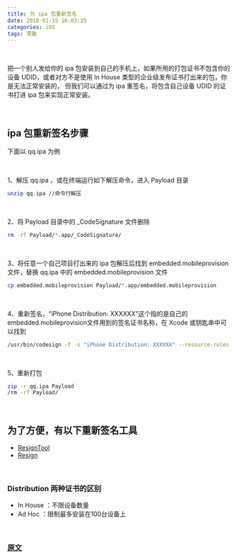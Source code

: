 ```yaml
---
title: 为 ipa 包重新签名
date: 2018-01-15 16:03:25
categories: iOS
tags: 零散
---
```


<br>

把一个别人发给你的 ipa 包安装到自己的手机上，如果所用的打包证书不包含你的设备 UDID，或者对方不是使用 In House 类型的企业级发布证书打出来的包，你是无法正常安装的， 但我们可以通过为 ipa 重签名，将包含自己设备 UDID 的证书打进 ipa 包来实现正常安装。

<br>

## ipa 包重新签名步骤
下面以 qq.ipa 为例

<br>

1、解压 qq.ipa ，或在终端运行如下解压命令，进入 Payload 目录

``` zsh
unzip qq.ipa //命令行解压
```

<br>

2、将 Payload 目录中的 _CodeSignature 文件删除

``` zsh
rm -rf Payload/*.app/_CodeSignature/
```

<br>

3、将任意一个自己项目打出来的 ipa 包解压后找到 embedded.mobileprovision 文件，替换 qq.ipa 中的 embedded.mobileprovision 文件

``` zsh
cp embedded.mobileprovision Payload/*.app/embedded.mobileprovision
```

<br>

4、重新签名，“iPhone Distribution: XXXXXX”这个指的是自己的embedded.mobileprovision文件用到的签名证书名称，在 Xcode 或钥匙串中可以找到

``` zsh
/usr/bin/codesign -f -s "iPhone Distribution: XXXXXX" --resource-rules Payload/*.app/ResourceRules.plist Payload/*.app/
```

<br>

5、重新打包

``` zsh
zip -r qq.ipa Payload
/rm -rf Payload/
```





<br>

## 为了方便，有以下重新签名工具
* [ResignTool](https://github.com/InjoyDeng/ResignTool/tree/master/ResignTool)
* [Resign](https://github.com/LigeiaRowena/Resign)

<br>

### Distribution 两种证书的区别
* In House ：不限设备数量
* Ad Hoc ：限制最多安装在100台设备上



<br>

### [原文](https://www.jianshu.com/p/441f19fbdc5c)



<br>
<br>
<br>
